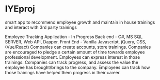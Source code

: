 # IYEproj
smart app to recommend employee growth and maintain in house trainings and interact with 3rd party trainings

Employee Tracking Application - In Progress
Back end - C#, MS SQL SERVER, Web API, Dapper.
Front End - Vanilla Javascript, jQuery, CSS, (Vue/React)
Companies can create accounts, store trainings.
Companies are encouraged to pledge a certain amount of time towards employee professional development.
Employees can express interest in those trainings.
Companies can track progress, and assess the value the employee has brought/brings to the company.
Employees can track how those trainings have helped them progress in their career.
